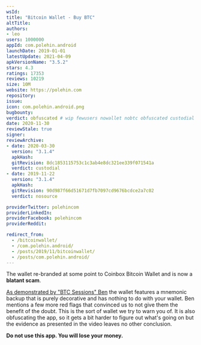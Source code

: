```yaml
---
wsId: 
title: "Bitcoin Wallet - Buy BTC"
altTitle: 
authors:
- leo
users: 1000000
appId: com.polehin.android
launchDate: 2019-01-01
latestUpdate: 2021-04-09
apkVersionName: "3.5.2"
stars: 4.3
ratings: 17353
reviews: 10219
size: 10M
website: https://polehin.com
repository: 
issue: 
icon: com.polehin.android.png
bugbounty: 
verdict: obfuscated # wip fewusers nowallet nobtc obfuscated custodial nosource nonverifiable reproducible bounty defunct
date: 2020-11-30
reviewStale: true
signer: 
reviewArchive:
- date: 2020-03-30
  version: "3.1.4"
  apkHash: 
  gitRevision: 8dc1853115753c1c3ab4e8dc321ee339f071541a
  verdict: custodial
- date: 2019-11-22
  version: "3.1.4"
  apkHash: 
  gitRevision: 90d987f66d51671d7fb7097cd9676bcdce2a7c02
  verdict: nosource

providerTwitter: polehincom
providerLinkedIn: 
providerFacebook: polehincom
providerReddit: 

redirect_from:
  - /bitcoinwallet/
  - /com.polehin.android/
  - /posts/2019/11/bitcoinwallet/
  - /posts/com.polehin.android/
---
```



The wallet re-branded at some point to Coinbox Bitcoin Wallet and is now a
**blatant scam**.

[As demonstrated by "BTC Sessions" Ben](https://www.youtube.com/watch?v=yP_C4wZyikk)
the wallet features a mnemonic backup that is purely decorative and has nothing
to do with your wallet. Ben mentions a few more red flags that convinced us to
not give them the benefit of the doubt. This is the sort of wallet we try to
warn you of. It is also obfuscating the app, so it gets a bit harder to figure
out what's going on but the evidence as presented in the video leaves no other
conclusion.

**Do not use this app. You will lose your money.**

